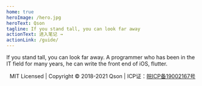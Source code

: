 ```yaml
---
home: true
heroImage: /hero.jpg
heroText: Qson
tagline: If you stand tall, you can look far away
actionText: 进入笔记 →
actionLink: /guide/
---
```


If you stand tall, you can look far away.
A programmer who has been in the IT field for many years,
he can write the front end of iOS, flutter.

<!-- 这个 VuePress 文档本应该在一个多月以前就搭建出来, 结果硬生生地拖过了年, 不过早期是准备以文档的形式来介绍, 现在是录制成了视频：


:tada: [视频地址](https://www.bilibili.com/video/av43316513/) :tada: -->


<p style="text-align:center;">MIT Licensed | Copyright © 2018-2021 Qson | ICP证：<a href="http://www.beian.miit.gov.cn" target="_blank" rel="noopener noreferrer">皖ICP备19002167号</a></p>